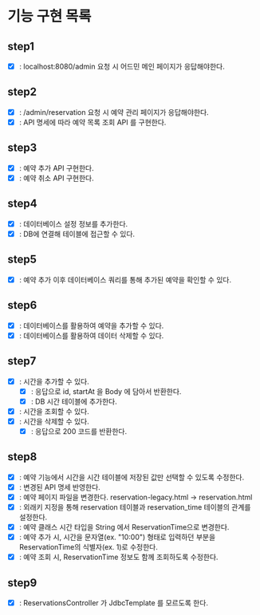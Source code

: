 # 기능 구현 목록
## step1
- [X] : localhost:8080/admin 요청 시 어드민 메인 페이지가 응답해야한다.

## step2
- [X] : /admin/reservation 요청 시 예약 관리 페이지가 응답해야한다.
- [X] : API 명세에 따라 예약 목록 조회 API 를 구현한다.

## step3
- [X] : 예약 추가 API 구현한다.
- [X] : 예약 취소 API 구현한다.

## step4
- [X] : 데이터베이스 설정 정보를 추가한다.
- [X] : DB에 연결해 테이블에 접근할 수 있다.

## step5
- [X] : 예약 추가 이후 데이터베이스 쿼리를 통해 추가된 예약을 확인할 수 있다.

## step6
- [X] : 데이터베이스를 활용하여 예약을 추가할 수 있다.
- [X] : 데이터베이스를 활용하여 데이터 삭제할 수 있다.

## step7
- [X] : 시간을 추가할 수 있다.
  - [X] : 응답으로 id, startAt 을 Body 에 담아서 반환한다.
  - [X] : DB 시간 테이블에 추가한다. 
- [X] : 시간을 조회할 수 있다.
- [X] : 시간을 삭제할 수 있다.
  - [X] : 응답으로 200 코드를 반환한다.

## step8
- [X] : 예약 기능에서 시간을 시간 테이블에 저장된 값만 선택할 수 있도록 수정한다.
- [X] : 변경된 API 명세 반영한다.
- [X] : 예약 페이지 파일을 변경한다. reservation-legacy.html -> reservation.html  
- [X] : 외래키 지정을 통해 reservation 테이블과 reservation_time 테이블의 관계를 설정한다.
- [X] : 예약 클래스 시간 타입을 String 에서 ReservationTime으로 변경한다.
- [X] : 예약 추가 시, 시간을 문자열(ex. "10:00") 형태로 입력하던 부분을 ReservationTime의 식별자(ex. 1)로 수정한다.
- [X] : 예약 조회 시, ReservationTime 정보도 함께 조회하도록 수정한다.

## step9
- [X] : ReservationsController 가 JdbcTemplate 를 모르도록 한다.